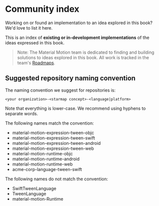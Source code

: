 # Community index

Working on or found an implementation to an idea explored in this book? We'd love to list it here.

This is an index of **existing or in-development implementations** of the ideas expressed in this book.

> Note: The Material Motion team is dedicated to finding and building solutions to ideas explored in this book. All work is tracked in the team's [Roadmaps](https://material-motion.gitbooks.io/material-motion-team/content/roadmaps/).

## Suggested repository naming convention

The naming convention we suggest for repositories is:

    <your organization>-<starmap concept>-<language|platform>

Note that everything is lower-case. We recommend using hyphens to separate words.

The following names match the convention:

- material-motion-expression-tween-objc
- material-motion-expression-tween-swift
- material-motion-expression-tween-android
- material-motion-expression-tween-web
- material-motion-runtime-objc
- material-motion-runtime-android
- material-motion-runtime-web
- acme-corp-language-tween-swift

The following names do not match the convention:

- SwiftTweenLanguage
- TweenLanguage
- material-motion-Runtime
